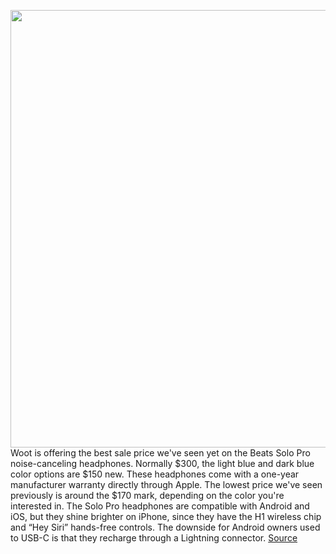 <img src='https://cdn.vox-cdn.com/uploads/chorus_asset/file/19632025/Verge_Deals_Site_Logo_2020_113px.0.png' width='700px' /><br/>
Woot is offering the best sale price we've seen yet on the Beats Solo Pro noise-canceling headphones. Normally $300, the light blue and dark blue color options are $150 new. These headphones come with a one-year manufacturer warranty directly through Apple. The lowest price we've seen previously is around the $170 mark, depending on the color you're interested in. The Solo Pro headphones are compatible with Android and iOS, but they shine brighter on iPhone, since they have the H1 wireless chip and “Hey Siri” hands-free controls. The downside for Android owners used to USB-C is that they recharge through a Lightning connector.
<a href='https://www.theverge.com/good-deals/2021/2/24/22299506/beats-solo-pro-headphones-ultimate-ears-hyperboom-speaker-deal-sale'> Source <a/>